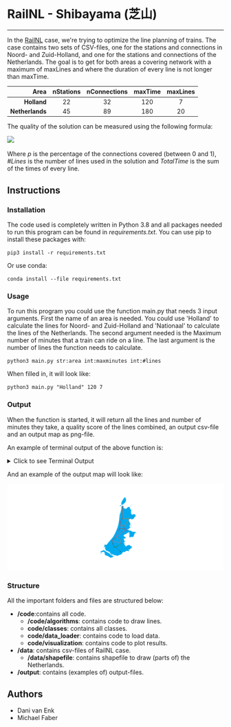 # RailNL - Shibayama (芝山)
-------------------------------------------
In the [RailNL](https://theorie.mprog.nl/cases/railnl) case, we're trying to optimize the line planning of trains. The case contains two sets of CSV-files, one for the stations and connections in Noord- and Zuid-Holland, and one for the stations and connections of the Netherlands. The goal is to get for both areas a covering network with a maximum of maxLines and where the duration of every line is not longer than maxTime.


|       Area      | nStations | nConnections | maxTime | maxLines |
|----------------:|:---------:|:------------:|:-------:|:--------:|
|   **Holland**   |     22    |      32      |   120   |    7     |
| **Netherlands** |     45    |      89      |   180   |    20    |

The quality of the solution can be measured using the following formula:

<img src="https://render.githubusercontent.com/render/math?math=Q = p \cdot 10000 -(\#Lines \cdot 100 + TotalTime)">

Where *p* is the percentage of the connections covered (between 0 and 1), *#Lines* is the number of lines used in the solution and *TotalTime* is the sum of the times of every line.


## Instructions

### Installation

The code used is completely written in Python 3.8 and all packages needed to run this program can be found in *requirements.txt*. You can use pip to install these packages with:

```
pip3 install -r requirements.txt
```

Or use conda:

```
conda install --file requirements.txt
```

### Usage
To run this program you could use the function main.py that needs 3 input arguments. First the name of an area is needed. You could use 'Holland' to calculate the lines for Noord- and Zuid-Holland and 'Nationaal' to calculate the lines of the Netherlands. The second argument needed is the Maximum number of minutes that a train can ride on a line. The last argument is the number of lines the function needs to calculate.

```
python3 main.py str:area int:maxminutes int:#lines
```

When filled in, it will look like:

```
python3 main.py "Holland" 120 7
```

### Output

When the function is started, it will return all the lines and number of minutes they take, a quality score of the lines combined, an output csv-file and an output map as png-file.

An example of terminal output of the above function is:

   <details><summary>Click to see Terminal Output</summary>
    <pre>
    381.0 28
    5.0 (Rotterdam Centraal at position (long: 51.92499924, lat: 4.46888876), Schiedam Centrum at position (long: 51.92124381, lat: 4.408993721))
    6.0 (Amsterdam Centraal at position (long: 52.37888718, lat: 4.900277615), Amsterdam Sloterdijk at position (long: 52.38888931, lat: 4.837777615))
    6.0 (Amsterdam Sloterdijk at position (long: 52.38888931, lat: 4.837777615), Zaandam at position (long: 52.43888855, lat: 4.813611031))
    6.0 (Amsterdam Zuid at position (long: 52.338889, lat: 4.872356), Schiphol Airport at position (long: 52.30944443, lat: 4.761944294))
    6.0 (Heemstede-Aerdenhout at position (long: 52.35916519, lat: 4.606666565), Haarlem at position (long: 52.38777924, lat: 4.638333321))
    7.0 (Schiedam Centrum at position (long: 51.92124381, lat: 4.408993721), Delft at position (long: 52.00666809, lat: 4.356389046))
    8.0 (Amsterdam Amstel at position (long: 52.34666824, lat: 4.917778015), Amsterdam Centraal at position (long: 52.37888718, lat: 4.900277615))
    8.0 (Rotterdam Centraal at position (long: 51.92499924, lat: 4.46888876), Rotterdam Alexander at position (long: 51.95194626, lat: 4.553611279))
    9.0 (Castricum at position (long: 52.54583359, lat: 4.658611298), Alkmaar at position (long: 52.63777924, lat: 4.739722252))
    10.0 (Amsterdam Amstel at position (long: 52.34666824, lat: 4.917778015), Amsterdam Zuid at position (long: 52.338889, lat: 4.872356))
    10.0 (Rotterdam Alexander at position (long: 51.95194626, lat: 4.553611279), Gouda at position (long: 52.01750183, lat: 4.704444408))
    11.0 (Amsterdam Sloterdijk at position (long: 52.38888931, lat: 4.837777615), Haarlem at position (long: 52.38777924, lat: 4.638333321))
    12.0 (Den Haag Centraal at position (long: 52.08027649, lat: 4.324999809), Leiden Centraal at position (long: 52.16611099, lat: 4.481666565))
    12.0 (Zaandam at position (long: 52.43888855, lat: 4.813611031), Castricum at position (long: 52.54583359, lat: 4.658611298))
    13.0 (Beverwijk at position (long: 52.47833252, lat: 4.656666756), Castricum at position (long: 52.54583359, lat: 4.658611298))
    13.0 (Delft at position (long: 52.00666809, lat: 4.356389046), Den Haag Centraal at position (long: 52.08027649, lat: 4.324999809))
    13.0 (Leiden Centraal at position (long: 52.16611099, lat: 4.481666565), Heemstede-Aerdenhout at position (long: 52.35916519, lat: 4.606666565))
    14.0 (Leiden Centraal at position (long: 52.16611099, lat: 4.481666565), Alphen a/d Rijn at position (long: 52.12444305, lat: 4.657777786))
    15.0 (Leiden Centraal at position (long: 52.16611099, lat: 4.481666565), Schiphol Airport at position (long: 52.30944443, lat: 4.761944294))
    16.0 (Amsterdam Zuid at position (long: 52.338889, lat: 4.872356), Amsterdam Sloterdijk at position (long: 52.38888931, lat: 4.837777615))
    16.0 (Haarlem at position (long: 52.38777924, lat: 4.638333321), Beverwijk at position (long: 52.47833252, lat: 4.656666756))
    17.0 (Dordrecht at position (long: 51.80722046, lat: 4.66833353), Rotterdam Centraal at position (long: 51.92499924, lat: 4.46888876))
    18.0 (Den Haag Centraal at position (long: 52.08027649, lat: 4.324999809), Gouda at position (long: 52.01750183, lat: 4.704444408))
    19.0 (Gouda at position (long: 52.01750183, lat: 4.704444408), Alphen a/d Rijn at position (long: 52.12444305, lat: 4.657777786))
    24.0 (Alkmaar at position (long: 52.63777924, lat: 4.739722252), Hoorn at position (long: 52.64472198, lat: 5.055555344))
    25.0 (Zaandam at position (long: 52.43888855, lat: 4.813611031), Beverwijk at position (long: 52.47833252, lat: 4.656666756))
    26.0 (Zaandam at position (long: 52.43888855, lat: 4.813611031), Hoorn at position (long: 52.64472198, lat: 5.055555344))
    36.0 (Alkmaar at position (long: 52.63777924, lat: 4.739722252), Den Helder at position (long: 52.95527649, lat: 4.761111259))
    [Dordrecht at position (long: 51.80722046, lat: 4.66833353), Rotterdam Centraal at position (long: 51.92499924, lat: 4.46888876), Rotterdam Alexander at position (long: 51.95194626, lat: 4.553611279), Gouda at position (long: 52.01750183, lat: 4.704444408), Den Haag Centraal at position (long: 52.08027649, lat: 4.324999809), Delft at position (long: 52.00666809, lat: 4.356389046), Schiedam Centrum at position (long: 51.92124381, lat: 4.408993721), Delft at position (long: 52.00666809, lat: 4.356389046), Schiedam Centrum at position (long: 51.92124381, lat: 4.408993721)]
    Duration 87 min
    [Amsterdam Centraal at position (long: 52.37888718, lat: 4.900277615), Amsterdam Sloterdijk at position (long: 52.38888931, lat: 4.837777615), Haarlem at position (long: 52.38777924, lat: 4.638333321), Beverwijk at position (long: 52.47833252, lat: 4.656666756), Zaandam at position (long: 52.43888855, lat: 4.813611031), Castricum at position (long: 52.54583359, lat: 4.658611298), Alkmaar at position (long: 52.63777924, lat: 4.739722252), Castricum at position (long: 52.54583359, lat: 4.658611298), Beverwijk at position (long: 52.47833252, lat: 4.656666756)]
    Duration 101 min
    [Hoorn at position (long: 52.64472198, lat: 5.055555344), Zaandam at position (long: 52.43888855, lat: 4.813611031), Beverwijk at position (long: 52.47833252, lat: 4.656666756), Castricum at position (long: 52.54583359, lat: 4.658611298), Beverwijk at position (long: 52.47833252, lat: 4.656666756), Castricum at position (long: 52.54583359, lat: 4.658611298), Alkmaar at position (long: 52.63777924, lat: 4.739722252)]
    Duration 99 min
    [Schiphol Airport at position (long: 52.30944443, lat: 4.761944294), Leiden Centraal at position (long: 52.16611099, lat: 4.481666565), Heemstede-Aerdenhout at position (long: 52.35916519, lat: 4.606666565), Haarlem at position (long: 52.38777924, lat: 4.638333321), Amsterdam Sloterdijk at position (long: 52.38888931, lat: 4.837777615), Amsterdam Centraal at position (long: 52.37888718, lat: 4.900277615), Amsterdam Sloterdijk at position (long: 52.38888931, lat: 4.837777615), Amsterdam Zuid at position (long: 52.338889, lat: 4.872356), Amsterdam Amstel at position (long: 52.34666824, lat: 4.917778015), Amsterdam Zuid at position (long: 52.338889, lat: 4.872356), Amsterdam Sloterdijk at position (long: 52.38888931, lat: 4.837777615), Zaandam at position (long: 52.43888855, lat: 4.813611031)]
    Duration 115 min
    [Amsterdam Zuid at position (long: 52.338889, lat: 4.872356), Schiphol Airport at position (long: 52.30944443, lat: 4.761944294), Amsterdam Zuid at position (long: 52.338889, lat: 4.872356), Amsterdam Sloterdijk at position (long: 52.38888931, lat: 4.837777615), Amsterdam Centraal at position (long: 52.37888718, lat: 4.900277615), Amsterdam Amstel at position (long: 52.34666824, lat: 4.917778015), Amsterdam Zuid at position (long: 52.338889, lat: 4.872356), Schiphol Airport at position (long: 52.30944443, lat: 4.761944294), Leiden Centraal at position (long: 52.16611099, lat: 4.481666565), Den Haag Centraal at position (long: 52.08027649, lat: 4.324999809), Gouda at position (long: 52.01750183, lat: 4.704444408), Rotterdam Alexander at position (long: 51.95194626, lat: 4.553611279)]
    Duration 113 min
    [Alphen a/d Rijn at position (long: 52.12444305, lat: 4.657777786), Leiden Centraal at position (long: 52.16611099, lat: 4.481666565), Den Haag Centraal at position (long: 52.08027649, lat: 4.324999809), Delft at position (long: 52.00666809, lat: 4.356389046), Schiedam Centrum at position (long: 51.92124381, lat: 4.408993721), Rotterdam Centraal at position (long: 51.92499924, lat: 4.46888876), Rotterdam Alexander at position (long: 51.95194626, lat: 4.553611279), Gouda at position (long: 52.01750183, lat: 4.704444408), Alphen a/d Rijn at position (long: 52.12444305, lat: 4.657777786), Gouda at position (long: 52.01750183, lat: 4.704444408)]
    Duration 107 min
    [Alkmaar at position (long: 52.63777924, lat: 4.739722252), Hoorn at position (long: 52.64472198, lat: 5.055555344), Alkmaar at position (long: 52.63777924, lat: 4.739722252), Castricum at position (long: 52.54583359, lat: 4.658611298), Alkmaar at position (long: 52.63777924, lat: 4.739722252), Den Helder at position (long: 52.95527649, lat: 4.761111259)]
    Duration 102 min
    K-score 8576
    sections traversed 28/28
    tries 2828
    Searching for map of Holland.
    Map-Holland is created.
    12.4695594 s
    </pre>
   </details>

And an example of the output map will look like:

<img src="output/Map-Holland.png" alt="Output Map Example" />

### Structure
All the important folders and files are structured below:

- **/code**:contains all code.
    - **/code/algorithms**: contains code to draw lines.
    - **code/classes**: contains all classes.
    - **code/data_loader**: contains code to load data.
    - **code/visualization**: contains code to plot results.
- **/data**: contains csv-files of RailNL case.
    - **/data/shapefile**: contains shapefile to draw (parts of) the Netherlands.
- **/output**: contains (examples of) output-files.
    

## Authors
- Dani van Enk
- Michael Faber
